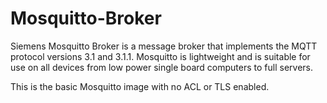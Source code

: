 # Mosquitto-Broker

Siemens Mosquitto Broker is a message broker that implements the MQTT protocol versions 3.1 and 3.1.1. Mosquitto is lightweight and is suitable for use on all devices from low power single board computers to full servers.

This is the basic Mosquitto image with no ACL or TLS enabled.
